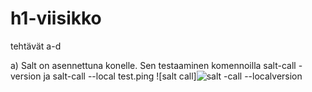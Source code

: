 # h1-viisikko
tehtävät a-d 

a) Salt on asennettuna konelle. Sen testaaminen komennoilla salt-call -version ja salt-call --local test.ping
![salt call]![salt -call --localversion](https://github.com/JohannaLap/h1-viisikko/assets/165195836/82fd2f60-3c07-4b86-9dea-7f546e844049)


